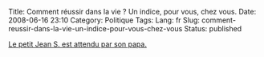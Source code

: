 Title: Comment réussir dans la vie ? Un indice, pour vous, chez vous.
Date: 2008-06-16 23:10
Category: Politique
Tags:
Lang: fr
Slug: comment-reussir-dans-la-vie-un-indice-pour-vous-chez-vous
Status: published

[Le petit Jean S. est attendu par son papa.](http://www.arretsurimages.net/vite.php?id=864)
